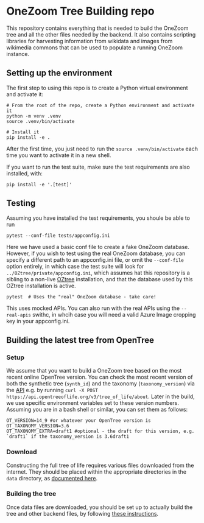 # OneZoom Tree Building repo

This repository contains everything that is needed to build the OneZoom tree and all the other files needed by the backend.
It also contains scripting libraries for harvesting information from wikidata and images from wikimedia commons that can
be used to populate a running OneZoom instance.

## Setting up the environment

The first step to using this repo is to create a Python virtual environment and activate it:

    # From the root of the repo, create a Python environment and activate it
    python -m venv .venv
    source .venv/bin/activate

    # Install it
    pip install -e .

After the first time, you just need to run the `source .venv/bin/activate` each time you want to activate it in a new shell.

If you want to run the test suite, make sure the test requirements are also installed, with:

    pip install -e '.[test]'

## Testing

Assuming you have installed the test requirements, you shoule be able to run 

    pytest --conf-file tests/appconfig.ini

Here we have used a basic conf file to create a fake OneZoom database. However, if you wish to test using the
real OneZoom database, you can specify a different path to an appconfig.ini file, or omit the `--conf-file`
option entirely, in which case the test suite will look for `../OZtree/private/appconfig.ini`, which assumes
hat this repository is a sibling to a non-live
[OZtree](https://github.com/OneZoom/OZtree) installation, and that the database used by this OZtree
installation is active.

    pytest  # Uses the "real" OneZoom database - take care!

This uses mocked APIs. You can also run with the real APIs using the `--real-apis` swithc, in whcih case
you will need a valid Azure Image cropping key in your appconfig.ini.

## Building the latest tree from OpenTree

### Setup

We assume that you want to build a OneZoom tree based on the most recent online OpenTree version.
You can check the most recent version of both the synthetic tree (`synth_id`) and the taxonomy (`taxonomy_version`) via the
[API](https://github.com/OpenTreeOfLife/germinator/wiki/Open-Tree-of-Life-Web-APIs) e.g. by running `curl -X POST https://api.opentreeoflife.org/v3/tree_of_life/about`. Later in the build, we use specific environment variables set to these version numbers. Assuming you are in a bash shell or similar, you can set them as follows:

```
OT_VERSION=14_9 #or whatever your OpenTree version is
OT_TAXONOMY_VERSION=3.6
OT_TAXONOMY_EXTRA=draft1 #optional - the draft for this version, e.g. `draft1` if the taxonomy_version is 3.6draft1
```

### Download

Constructing the full tree of life requires various files downloaded from the internet. They should be placed within the appropriate directories in the `data` directory, as [documented here](data/README.markdown).

### Building the tree

Once data files are downloaded, you should be set up to actually build the tree and other backend files, by following [these instructions](oz_tree_build/README.markdown).
